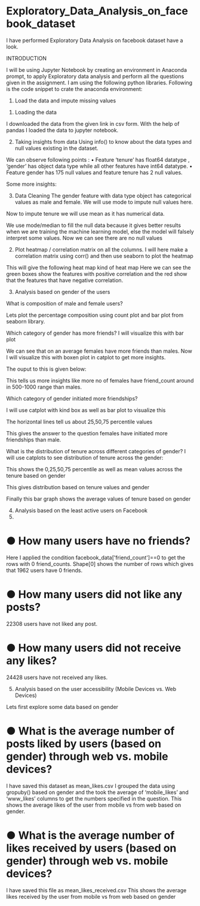 # Exploratory_Data_Analysis_on_facebook_dataset
I have performed Exploratory Data Analysis on facebook dataset have a look.

INTRODUCTION

I will be using Jupyter Notebook by creating an environment in Anaconda prompt, to apply Exploratory data analysis and perform all the questions given in the assignment. I am using the following python libraries. 
Following is the code snippet to crate the anaconda environment:
 
 
1) Load the data and impute missing values

1.	Loading the data

I downloaded the data from the given link in csv form. With the help of pandas I loaded the data to jupyter notebook.

 
2.	Taking insights from data
Using info() to know about the data types and null values existing in the dataset.
 
We can observe following points :
•	Feature ‘tenure’ has float64 datatype , ‘gender’ has object data type while all other features have int64 datatype.
•	Feature gender has 175 null values and feature tenure has 2 null values.



Some more insights:
 

3.	Data Cleaning
The gender feature with data type object has categorical values as male and female. We will use mode to impute null values here.
 
Now to impute tenure we will use mean as it has numerical data.
 

We use mode/median to fill the null data because it gives better results when we are training the machine learning model, else the model will falsely interpret some values.
Now we can see there are no null values
 

2) Plot heatmap / correlation matrix on all the columns.
 I will here make a correlation matrix using corr() and then use seaborn to plot the heatmap

 This will give the following heat map kind of heat map
 Here we can see the green boxes show the features with positive correlation and the red show that the features that have negative correlation.

3) Analysis based on gender of the users

What is composition of male and female users?
 
Lets plot the percentage composition using count plot and bar plot from seaborn library. 
   

Which category of gender has more friends?
I will visualize this with bar plot
 
 
We can see that on an average females have more friends than males.
Now I will visualize this with boxen plot in catplot to get more insights.	
 
The ouput to this is given below: 
 
This tells us more insights like more no of females have friend_count around in 500-1000 range than males.

Which category of gender initiated more friendships?

I will use catplot with kind box as well as bar plot to visualize this

 
The horizontal lines tell us about 25,50,75 percentile values
 
This gives the answer to the question females have initiated more friendships than male.

What is the distribution of tenure across different categories of gender?
I will use catplots to see distribution of tenure across the gender:
 
 
This shows the 0,25,50,75 percentile as well as mean values across the tenure based on gender
 
 
This gives distribution based on tenure values and gender
 
 

Finally this bar graph shows the average values of tenure based on gender


4) Analysis based on the least active users on Facebook
5) 
# ● How many users have no friends?
 
Here I applied the condition facebook_data['friend_count']==0 to get the rows with 0 friend_counts.
Shape[0] shows the number of rows which gives that 1962 users have 0 friends.
# ● How many users did not like any posts?
 
22308 users have not liked any post.
# ● How many users did not receive any likes?
 
24428 users have not received any likes.


5) Analysis based on the user accessibility (Mobile Devices vs. Web Devices)

Lets first explore some data based on gender
 
# ● What is the average number of posts liked by users (based on gender) through web vs. mobile devices?
 
         
I have saved this dataset as mean_likes.csv
I grouped the data using gropuby() based on gender and the took the average of ‘mobile_likes’ and ‘www_likes’ columns to get the numbers specified in the question.
This shows the average likes of the user from mobile vs from web based on gender.

# ● What is the average number of likes received by users (based on gender) through web vs. mobile devices?
 
 
I have saved this file as mean_likes_received.csv
This shows the average likes received by the user from mobile vs from web based on gender

